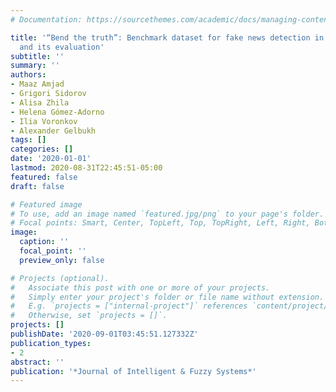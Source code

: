```yaml
---
# Documentation: https://sourcethemes.com/academic/docs/managing-content/

title: '“Bend the truth”: Benchmark dataset for fake news detection in urdu language
  and its evaluation'
subtitle: ''
summary: ''
authors:
- Maaz Amjad
- Grigori Sidorov
- Alisa Zhila
- Helena Gómez-Adorno
- Ilia Voronkov
- Alexander Gelbukh
tags: []
categories: []
date: '2020-01-01'
lastmod: 2020-08-31T22:45:51-05:00
featured: false
draft: false

# Featured image
# To use, add an image named `featured.jpg/png` to your page's folder.
# Focal points: Smart, Center, TopLeft, Top, TopRight, Left, Right, BottomLeft, Bottom, BottomRight.
image:
  caption: ''
  focal_point: ''
  preview_only: false

# Projects (optional).
#   Associate this post with one or more of your projects.
#   Simply enter your project's folder or file name without extension.
#   E.g. `projects = ["internal-project"]` references `content/project/deep-learning/index.md`.
#   Otherwise, set `projects = []`.
projects: []
publishDate: '2020-09-01T03:45:51.127332Z'
publication_types:
- 2
abstract: ''
publication: '*Journal of Intelligent & Fuzzy Systems*'
---
```


